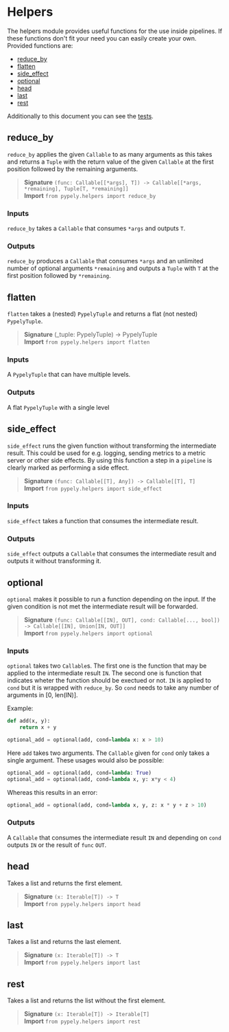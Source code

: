 # Helpers
The helpers module provides useful functions for the use inside pipelines. If these functions don't fit your need you can easily create your own. Provided functions are:

  - [reduce_by](#reduce_by)
  - [flatten](#flatten)
  - [side_effect](#side_effect)
  - [optional](#optional)
  - [head](#head)
  - [last](#last)
  - [rest](#rest)

Additionally to this document you can see the [tests](https://github.com/stoney95/pypely/tree/main/tests/test_helpers.py).

## reduce_by
`reduce_by` applies the given `Callable` to as many arguments as this takes and returns a `Tuple` with the return value of the given `Callable` at the first position followed by the remaining arguments.

> **Signature** `(func: Callable[[*args], T]) -> Callable[[*args, *remaining], Tuple[T, *remaining]]`<br>
> **Import** `from pypely.helpers import reduce_by`

### Inputs
`reduce_by` takes a `Callable` that consumes `*args` and outputs `T`.

### Outputs
`reduce_by` produces a `Callable` that consumes `*args` and an unlimited number of optional arguments `*remaining` and outputs a `Tuple` with `T` at the first position followed by `*remaining`.


## flatten
`flatten` takes a (nested) `PypelyTuple` and returns a flat (not nested) `PypelyTuple`.

> **Signature** (_tuple: PypelyTuple) -> PypelyTuple <br>
> **Import** `from pypely.helpers import flatten`

### Inputs
A `PypelyTuple` that can have multiple levels.

### Outputs
A flat `PypelyTuple` with a single level


## side_effect
`side_effect` runs the given function without transforming the intermediate result. This could be used for e.g. logging, sending metrics to a metric server or other side effects. By using this function a step in a `pipeline` is clearly marked as performing a side effect.

> **Signature** `(func: Callable[[T], Any]) -> Callable[[T], T]`<br>
> **Import** `from pypely.helpers import side_effect`

### Inputs
`side_effect` takes a function that consumes the intermediate result. 

### Outputs
`side_effect` outputs a `Callable` that consumes the intermediate result and outputs it without transforming it. 


## optional
`optional` makes it possible to run a function depending on the input. If the given condition is not met the intermediate result will be forwarded. 

> **Signature** `(func: Callable[[IN], OUT], cond: Callable[..., bool]) -> Callable[[IN], Union[IN, OUT]]`<br>
> **Import** `from pypely.helpers import optional`

### Inputs
`optional` takes two `Callable`s. The first one is the function that may be applied to the intermediate result `IN`. The second one is function that indicates wheter the function should be exectued or not. `IN` is applied to `cond` but it is wrapped with `reduce_by`. So `cond` needs to take any number of arguments in [0, len(IN)]. 

Example: 
```python
def add(x, y):
    return x + y

optional_add = optional(add, cond=lambda x: x > 10)
```
Here `add` takes two arguments. The `Callable` given for `cond` only takes a single argument. These usages would also be possible:

```python
optional_add = optional(add, cond=lambda: True)
optional_add = optional(add, cond=lambda x, y: x*y < 4)
```

Whereas this results in an error:
```python
optional_add = optional(add, cond=lambda x, y, z: x * y + z > 10)
```

### Outputs
A `Callable` that consumes the intermediate result `IN` and depending on `cond` outputs `IN` or the result of `func` `OUT`.

## head
Takes a list and returns the first element.

> **Signature** `(x: Iterable[T]) -> T`<br>
> **Import** `from pypely.helpers import head`


## last
Takes a list and returns the last element.

> **Signature** `(x: Iterable[T]) -> T`<br>
> **Import** `from pypely.helpers import last`


## rest
Takes a list and returns the list without the first element.

> **Signature** `(x: Iterable[T]) -> Iterable[T]`<br>
> **Import** `from pypely.helpers import rest`
